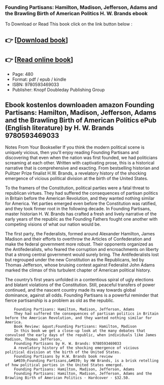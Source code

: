 ### Founding Partisans: Hamilton, Madison, Jefferson, Adams and the Brawling Birth of American Politics H. W. Brands ebook

To Download or Read This book click on the link button below :

## 👉  [**[Download book](http://ebooksharez.info/download.php?group=book&from=github.com&id=721978&lnk=1081 "Download book")**]

## 👉  [**[Read online book](http://ebooksharez.info/download.php?group=book&from=github.com&id=721978&lnk=1081 "Read online book")**]


* Page: 480
* Format: pdf / epub / kindle
* ISBN: 9780593469033
* Publisher: Knopf Doubleday Publishing Group



## Ebook kostenlos downloaden amazon Founding Partisans: Hamilton, Madison, Jefferson, Adams and the Brawling Birth of American Politics ePub (English literature) by H. W. Brands 9780593469033



Notes From Your Bookseller If you think the modern political scene is uniquely vicious, then you’ll enjoy reading Founding Partisans and discovering that even when the nation was first founded, we had politicians screaming at each other. Written with captivating prose, this is a historical narrative that is comprehensive and exacting. From bestselling historian and Pulitzer Prize finalist H.W. Brands, a revelatory history of the shocking emergence of vicious political division at the birth of the United States.
 
 To the framers of the Constitution, political parties were a fatal threat to republican virtues. They had suffered the consequences of partisan politics in Britain before the American Revolution, and they wanted nothing similar for America. Yet parties emerged even before the Constitution was ratified, and they took firmer root in the following decade. In Founding Partisans, master historian H. W. Brands has crafted a fresh and lively narrative of the early years of the republic as the Founding Fathers fought one another with competing visions of what our nation would be.
 
 The first party, the Federalists, formed around Alexander Hamilton, James Madison and their efforts to overthrow the Articles of Confederation and make the federal government more robust. Their opponents organized as the Antifederalists, who feared the corruption and encroachments on liberty that a strong central government would surely bring. The Antifederalists lost but regrouped under the new Constitution as the Republicans, led by Thomas Jefferson, whose bruising contest against Federalist John Adams marked the climax of this turbulent chapter of American political history.
 
 The country’s first years unfolded in a contentious spiral of ugly elections and blatant violations of the Constitution. Still, peaceful transfers of power continued, and the nascent country made its way towards global dominance, against all odds. Founding Partisans is a powerful reminder that fierce partisanship is a problem as old as the republic.


        Founding Partisans: Hamilton, Madison, Jefferson, Adams
        They had suffered the consequences of partisan politics in Britain before the American Revolution, and they wanted nothing similar for America.
        Book Review: &quot;Founding Partisans: Hamilton, Madison
        In this book we get a close-up look at the many debates that convulsed the early days of the republic, when individuals like James Madison, Thomas Jefferson, 
        Founding Partisans by H. W. Brands: 9780593469033
        A revelatory history of the shocking emergence of vicious political division at the birth of the United States.
        Founding Partisans by H.W. Brands book review
        &#039;Founding Partisans,&#039; by HW Brands, is a brisk retelling of how political parties in the United States emerged.
        Founding Partisans: Hamilton, Madison, Jefferson, Adams
        Founding Partisans: Hamilton, Madison, Jefferson, Adams and the Brawling Birth of American Politics · Hardcover · $32.50.
    




